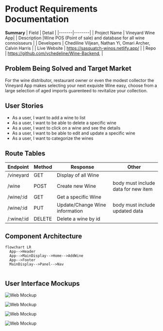 # Product Requirements Documentation

**Summary**
| Field | Detail |
|-------|--------|
| Project Name | Vineyard Wine App|
| Description |Wine POS (Point of sale) and database for all wine connoisseurs |
| Developers | Chediline Viljean, Nathan Yi, Omari Archer, Calvin Harris  |
| Live Website | https://sasquatch-winos.netlify.app/ |
| Repo | https://github.com/vchedeline/Wine-Backend,  |

## Problem Being Solved and Target Market

For the wine distributor, restaurant owner or even the modest collector the Vineyard App makes selecting your next exquiste Wine easy, choose from a large selection of aged imports guarenteed to revitalize your collection. 

## User Stories

- As a user, I want to add a wine to list
- As a user, I want to be able to delete a specific wine
- As a user, I want to click on a wine and see the details
- As a user, I want to be able to edit and update a specific wine
- As a user, I want to categorize the wines

## Route Tables

| Endpoint | Method | Response | Other |
| -------- | ------ | -------- | ----- |
| /vineyard | GET | Display of all Wine | |
| /wine | POST | Create new Wine | body must include data for new item |
| /wine/:id | GET | Get a specific Wine | |
| /wine/:id | PUT | Update/Change Wine information | body must include updated data |
| /:wine/:id | DELETE | Delete a wine by id | |


## Component Architecture

```mermaid
flowchart LR
  App-->Header
  App-->MainDisplay-->Home-->AddWine
  App-->Footer
  MainDisplay-->Panel-->Nav
  
```

## User Interface Mockups


![Web Mockup](https://i.imgur.com/wSE6lYM.png!)

![Web Mockup](https://i.imgur.com/OLjRw2t.jpg)

![Web Mockup](https://i.imgur.com/ptZstcA.jpg)

![Web Mockup](https://i.imgur.com/7C0ioOL.jpg)

